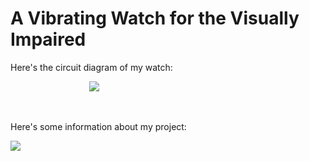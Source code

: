 # A Vibrating Watch for the Visually Impaired

Here's the circuit diagram of my watch: 


<div style="  display: block; margin-left: auto; margin-right: auto; width: 50%;"><img src="https://github.com/Mishka2/vibrating_watch/blob/master/watch_wiring.png" /></div>

<br />
<br />

Here's some information about my project:
<br />
<div style="align:center"><img src="https://github.com/Mishka2/vibrating_watch/blob/master/display_poster.png" /></div>
